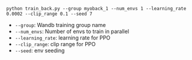 ```
python train_back.py --group myoback_1 --num_envs 1 --learning_rate 0.0002 --clip_range 0.1 --seed 7
```
- `--group`: Wandb training group name
- `--num_envs`: Number of envs to train in parallel
- `--learning_rate`: learning rate for PPO
- `--clip_range`: clip range for PPO
- `--seed`: env seeding
